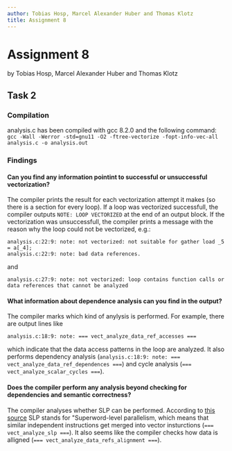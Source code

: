 ```yaml
---
author: Tobias Hosp, Marcel Alexander Huber and Thomas Klotz
title: Assignment 8
---
```


# Assignment 8
by Tobias Hosp, Marcel Alexander Huber and Thomas Klotz

## Task 2

### Compilation

analysis.c has been compiled with gcc 8.2.0 and the following command:
```gcc -Wall -Werror -std=gnu11 -O2 -ftree-vectorize -fopt-info-vec-all analysis.c -o analysis.out```

### Findings

#### Can you find any information pointint to successful or unsuccessful vectorization? 

The compiler prints the result for each vectorization attempt it makes (so there is a section for every loop).
If a loop was vectorized successfull, the compiler outputs `NOTE: LOOP VECTORIZED` at the end of an output block.
If the vectorization was unsuccessfull, the compiler prints a message with the reason why the loop could not be vectorized, e.g.:

```
analysis.c:22:9: note: not vectorized: not suitable for gather load _5 = a[_4];
analysis.c:22:9: note: bad data references.
```

and 

```
analysis.c:27:9: note: not vectorized: loop contains function calls or data references that cannot be analyzed
```

#### What information about dependence analysis can you find in the output? 

The compiler marks which kind of anylysis is performed. For example, there are output lines like

```
analysis.c:18:9: note: === vect_analyze_data_ref_accesses ===
```

which indicate that the data access patterns in the loop are analyzed. It also performs dependency analysis (`analysis.c:18:9: note: === vect_analyze_data_ref_dependences ===`) and cycle analysis (`=== vect_analyze_scalar_cycles ===`).

#### Does the compiler perform any analysis beyond checking for dependencies and semantic correctness? 

The compiler analyses whether SLP can be performed. According to [this source](https://llvm.org/docs/Vectorizers.html#the-slp-vectorizer) SLP stands for "Superword-level parallelism, which means that similar independent instructions get merged into vector insturctions (`=== vect_analyze_slp ===`). 
It also seems like the compiler checks how data is alligned (`=== vect_analyze_data_refs_alignment ===`).



